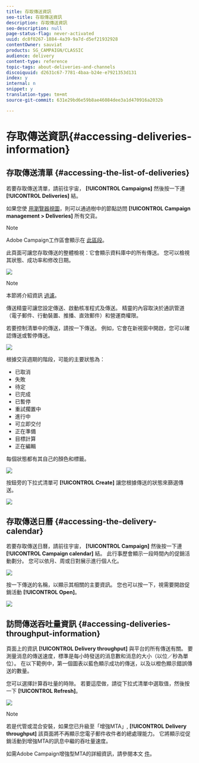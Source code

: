 ```yaml
---
title: 存取傳送資訊
seo-title: 存取傳送資訊
description: 存取傳送資訊
seo-description: null
page-status-flag: never-activated
uuid: dc8f0267-1884-4a39-9a7d-d5ef21932928
contentOwner: sauviat
products: SG_CAMPAIGN/CLASSIC
audience: delivery
content-type: reference
topic-tags: about-deliveries-and-channels
discoiquuid: d2631c67-7781-4baa-b24e-e7921353d131
index: y
internal: n
snippet: y
translation-type: tm+mt
source-git-commit: 631e29bd6e59b8ae46084dee3a1d470916a2032b

---
```



# 存取傳送資訊{#accessing-deliveries-information}

## 存取傳送清單 {#accessing-the-list-of-deliveries}

若要存取傳送清單，請前往宇宙， **[!UICONTROL Campaigns]** 然後按一下連 **[!UICONTROL Deliveries]** 結。

如果您使 [用瀏覽器視圖](../../platform/using/adobe-campaign-workspace.md#about-adobe-campaign-explorer)，則可以通過樹中的節點訪問 **[!UICONTROL Campaign management > Deliveries]** 所有交貨。

>[!NOTE]
>
>Adobe Campaign工作區會顯示在 [此區段](../../platform/using/adobe-campaign-workspace.md)。

此頁面可讓您存取傳送的整體檢視：它會顯示資料庫中的所有傳送。 您可以檢視其狀態、成功率和修改日期。

![](assets/d_ncs_user_filter_interface_delivery01.png)

>[!NOTE]
>
>本節將介紹資訊 [過濾](../../platform/using/filtering-options.md)。

傳送精靈可讓您設定傳送、啟動核准程式及傳送。 精靈的內容取決於通訊管道（電子郵件、行動裝置、推播、直效郵件）和營運商權限。

若要控制清單中的傳送，請按一下傳送。 例如，它會在新視窗中開啟，您可以確認傳送或暫停傳送。

![](assets/s_ncs_user_interface_delivery02.png)

根據交貨週期的階段，可能的主要狀態為：

* 已取消
* 失敗
* 待定
* 已完成
* 已暫停
* 重試擱置中
* 進行中
* 可立即交付
* 正在準備
* 目標計算
* 正在編輯

每個狀態都有其自己的顏色和標籤。

![](assets/s_ncs_user_status_campaigns_120.png)

按鈕旁的下拉式清單可 **[!UICONTROL Create]** 讓您根據傳送的狀態來篩選傳送。

![](assets/delivery_filter_status.png)

## 存取傳送日曆 {#accessing-the-delivery-calendar}

若要存取傳送日曆，請前往宇宙， **[!UICONTROL Campaign]** 然後按一下連 **[!UICONTROL Campaign calendar]** 結。 此行事歷會顯示一段時間內的促銷活動劃分。 您可以依月、周或日對展示進行個人化。

![](assets/s_ncs_user_interface_delivery04.png)

按一下傳送的名稱，以顯示其相關的主要資訊。 您也可以按一下，視需要開啟促銷活動 **[!UICONTROL Open]**。

![](assets/s_ncs_user_interface_delivery05.png)

## 訪問傳送吞吐量資訊 {#accessing-deliveries-throughput-information}

頁面上的資訊 **[!UICONTROL Delivery throughput]** 與平台的所有傳送有關。 要測量消息的傳送速度，標準是每小時發送的消息數和消息的大小（以位／秒為單位）。 在以下範例中，第一個圖表以藍色顯示成功的傳送，以及以橙色顯示錯誤傳送的數量。

您可以選擇計算吞吐量的時隙。 若要這麼做，請從下拉式清單中選取值，然後按一下 **[!UICONTROL Refresh]**。

![](assets/s_ncs_user_interface_delivery06.png)

>[!NOTE]
>
>若是代管或混合安裝，如果您已升級至「增強MTA」, **[!UICONTROL Delivery throughput]** 該頁面將不再顯示您電子郵件收件者的總處理能力。 它將顯示從促銷活動到增強MTA的訊息中繼的吞吐量速度。
>
>如需Adobe Campaign增強型MTA的詳細資訊，請參閱本文 [件](https://helpx.adobe.com/campaign/kb/acc-campaign-enhanced-mta.html)。